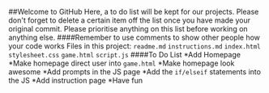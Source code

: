##Welcome to GitHub
Here, a to do list will be kept for our projects. Please don't forget to delete a certain item off the list once you have made your original commit.
Please prioritise anything on this list before working on anything else.
####Remember to use comments to show other people how your code works
Files in this project:
`readme.md`
`instructions.md`
`index.html`
`stylesheet.css`
`game.html`
`script.js`
####To Do List
*Add Homepage
*Make homepage direct user into `game.html`
*Make homepage look awesome
*Add prompts in the JS page
*Add the `if/elseif` statements into the JS
*Add instruction page
*Have fun